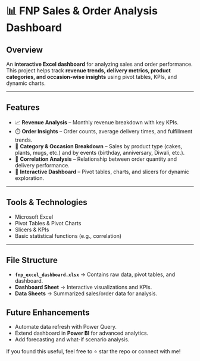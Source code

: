 # 📊 FNP Sales & Order Analysis Dashboard

## Overview  
An **interactive Excel dashboard** for analyzing sales and order performance.  
This project helps track **revenue trends, delivery metrics, product categories, and occasion-wise insights** using pivot tables, KPIs, and dynamic charts.

---

## Features  
- 📈 **Revenue Analysis** – Monthly revenue breakdown with key KPIs.  
- ⏱️ **Order Insights** – Order counts, average delivery times, and fulfillment trends.  
- 🛒 **Category & Occasion Breakdown** – Sales by product type (cakes, plants, mugs, etc.) and by events (birthday, anniversary, Diwali, etc.).  
- 🔗 **Correlation Analysis** – Relationship between order quantity and delivery performance.  
- 🎨 **Interactive Dashboard** – Pivot tables, charts, and slicers for dynamic exploration.  

---

## Tools & Technologies  
- Microsoft Excel  
- Pivot Tables & Pivot Charts  
- Slicers & KPIs  
- Basic statistical functions (e.g., correlation)  

---

## File Structure  
- **`fnp_excel_dashboard.xlsx`** → Contains raw data, pivot tables, and dashboard.  
- **Dashboard Sheet** → Interactive visualizations and KPIs.  
- **Data Sheets** → Summarized sales/order data for analysis.  


## Future Enhancements  
- Automate data refresh with Power Query.  
- Extend dashboard in **Power BI** for advanced analytics.  
- Add forecasting and what-if scenario analysis.  

 
If you found this useful, feel free to ⭐ star the repo or connect with me!  
